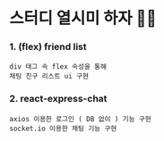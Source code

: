 # 스터디 열시미 하자 🙌🏻
 ### 1. (flex) friend list
```
div 태그 속 flex 속성을 통해 
채팅 친구 리스트 ui 구현
```

 ### 2. react-express-chat
```
axios 이용한 로그인 ( DB 없이 ) 기능 구현
socket.io 이용한 채팅 기능 구현
```
